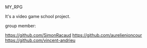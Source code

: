 MY_RPG

It's a video game school project.

group member:

https://github.com/SimonRacaud
https://github.com/aurelienjoncour
https://github.com/vincent-andrieu
